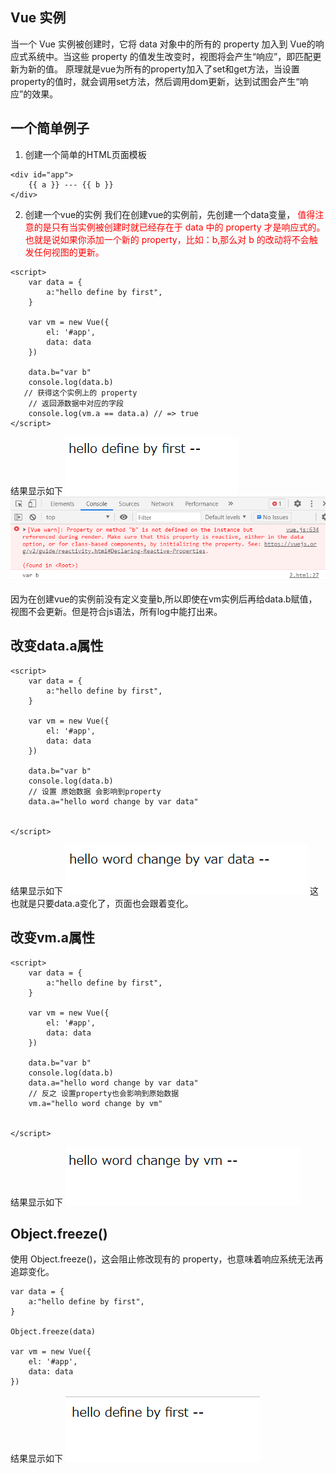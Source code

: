 ## Vue 实例

当一个 Vue 实例被创建时，它将 data 对象中的所有的 property 加入到 Vue的响应式系统中。当这些 property 的值发生改变时，视图将会产生“响应”，即匹配更新为新的值。
原理就是vue为所有的property加入了set和get方法，当设置property的值时，就会调用set方法，然后调用dom更新，达到试图会产生“响应”的效果。

## 一个简单例子

1. 创建一个简单的HTML页面模板
```
<div id="app">
    {{ a }} --- {{ b }}
</div>
```

2. 创建一个vue的实例
我们在创建vue的实例前，先创建一个data变量，
<font color='red'>值得注意的是只有当实例被创建时就已经存在于 data 中的 property 才是响应式的。也就是说如果你添加一个新的 property，比如：b,那么对 b 的改动将不会触发任何视图的更新。</font>

```
<script>
    var data = {
        a:"hello define by first",
    }

    var vm = new Vue({
        el: '#app',
        data: data
    })

    data.b="var b"
    console.log(data.b)
   // 获得这个实例上的 property
    // 返回源数据中对应的字段
    console.log(vm.a == data.a) // => true
</script>
```
结果显示如下
![](img/2021-05-16-19-34-00.png)
![](img/2021-05-16-19-37-47.png)

因为在创建vue的实例前没有定义变量b,所以即使在vm实例后再给data.b赋值，视图不会更新。但是符合js语法，所有log中能打出来。



## 改变data.a属性

```
<script>
    var data = {
        a:"hello define by first",
    }

    var vm = new Vue({
        el: '#app',
        data: data
    })

    data.b="var b"
    console.log(data.b)
    // 设置 原始数据 会影响到property
    data.a="hello word change by var data"

   
</script>
```

结果显示如下
![](img/2021-05-16-19-41-23.png)
这也就是只要data.a变化了，页面也会跟着变化。

## 改变vm.a属性

```
<script>
    var data = {
        a:"hello define by first",
    }

    var vm = new Vue({
        el: '#app',
        data: data
    })

    data.b="var b"
    console.log(data.b)
    data.a="hello word change by var data"
    // 反之 设置property也会影响到原始数据 
    vm.a="hello word change by vm"

    
</script>
```
结果显示如下
![](img/2021-05-16-19-43-38.png)

## Object.freeze()

使用 Object.freeze()，这会阻止修改现有的 property，也意味着响应系统无法再追踪变化。

```
var data = {
    a:"hello define by first",
}

Object.freeze(data)

var vm = new Vue({
    el: '#app',
    data: data
})
```
结果显示如下
![](img/2021-05-16-20-12-45.png)